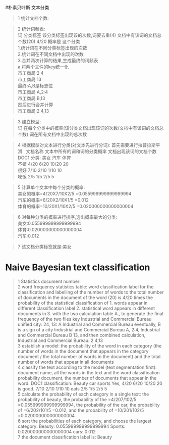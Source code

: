 #朴素贝叶斯 文本分类  
  
>1 统计文档个数:  
  
>2 统计词频表:  
词 分类标签 该分类标签出现该的次数,词要去重(4) 文档中有该词的文档总个数(20)		4/20 概率是 这个分类  
	1.统计词在不同分类标签出现的次数  
	2.统计词在不同文档中出现的次数  
	3.合并两次计算的结果,生成最终的词频表  
		a.将两个文件的key统一化  
		市工商局:2	4  
		市工商局	13  
		最终:A,B是标志位  
		市工商局 A,2:4	  
		市工商局 B,13	  
		然后进行合并计算  
		市工商局:2 4,13  
  
>3 建立模型:  	
	词 在每个分类中的概率(该分类文档出现该词的次数/文档中有该词的文档总个数)	词在所有文档中出现的总次数  
  
>4 根据模型对文本进行分类(对文本先进行分词):  首先需要进行拉普拉斯平滑  
	文档名称	文本中所有的词和词的分类概率	文档出现该词的文档个数  
	DOC1			分类:   美女  汽车  体育           
			不错		4/20  6/20  10/20	20  
			很好		7/10  2/10  1/10	10  
			吃饭		2/5   1/5   2/5		5  
  
>5 计算单个文本中每个分类的概率:	  
		美女的概率=4/20X7/10X2/5	=0.055999999999999994  
		汽车的概率=6/20X2/10X1/5	=0.012  
		体育的概率=10/20X1/10X2/5	=0.020000000000000004  
  
>6 对每种分类的概率进行排序,选出概率最大的分类:  
		美女:0.055999999999999994  
		体育:0.020000000000000004  
		汽车:0.012  
  
>7 该文档分类标签就是:美女  
  
# Naive Bayesian text classification  
>1 Statistics document number:  
>2 word frequency statistics table: word classification label for the classification and labelling of the number of words to the total number of documents in the document of the word (20) is 4/20 times the probability of the statistical classification of 1. words appear in different classification label 2. statistical word appears in different documents in 3. with the two calculation table A., to generate the final frequency of the two files key Industrial and Commercial Bureau unified city: 24, 13: A Industrial and Commercial Bureau eventually, B is a sign of a city Industrial and Commercial Bureau A, 2:4, Industrial and Commercial Bureau B 13, and then combined calculation, Industrial and Commercial Bureau: 2 4,13  
>3 establish a model: the probability of the word in each category (the number of words in the document that appears in the category document / the total number of words in the document) and the total number of words that appear in all documents  
>4 classify the text according to the model (text segmentation first): document name, all the words in the text and the word classification probability document, the number of documents that appear in the word. DOC1 classification: Beauty car sports
Yes, 4/20 6/20 10/20 20 is good. 7/10 2/10 1/10 10 eats 2/5 1/5 2/5 5  
5 calculate the probability of each category in a single text: the probability of beauty, the probability of the =4/207/102/5 =0.055999999999999994, the probability of the car, the probability of =6/202/101/5 =0.012, and the probability of =10/201/102/5 =0.020000000000000004  
>6 sort the probabilities of each category, and choose the largest category: Beauty: 0.055999999999999994 Sports: 0.020000000000000004 cars: 0.012  
>7 the document classification label is: Beauty  
